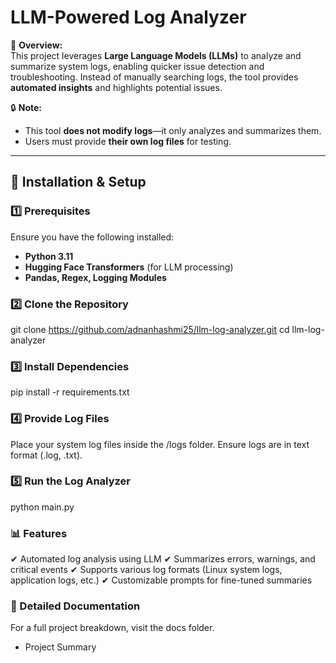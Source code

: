 # LLM-Powered Log Analyzer  

🚀 **Overview:**  
This project leverages **Large Language Models (LLMs)** to analyze and summarize system logs, enabling quicker issue detection and troubleshooting. Instead of manually searching logs, the tool provides **automated insights** and highlights potential issues.  

🔒 **Note:**  
- This tool **does not modify logs**—it only analyzes and summarizes them.  
- Users must provide **their own log files** for testing.  

---

## 📌 Installation & Setup  

### 1️⃣ Prerequisites  
Ensure you have the following installed:  
- **Python 3.11**  
- **Hugging Face Transformers** (for LLM processing)  
- **Pandas, Regex, Logging Modules**  

### 2️⃣ Clone the Repository  
git clone https://github.com/adnanhashmi25/llm-log-analyzer.git
cd llm-log-analyzer

### 3️⃣ Install Dependencies
pip install -r requirements.txt

### 4️⃣ Provide Log Files
Place your system log files inside the /logs folder.
Ensure logs are in text format (.log, .txt).

### 5️⃣ Run the Log Analyzer
python main.py

### 📊 Features
✔ Automated log analysis using LLM
✔ Summarizes errors, warnings, and critical events
✔ Supports various log formats (Linux system logs, application logs, etc.)
✔ Customizable prompts for fine-tuned summaries

### 📜 Detailed Documentation
For a full project breakdown, visit the docs folder.
 - Project Summary
